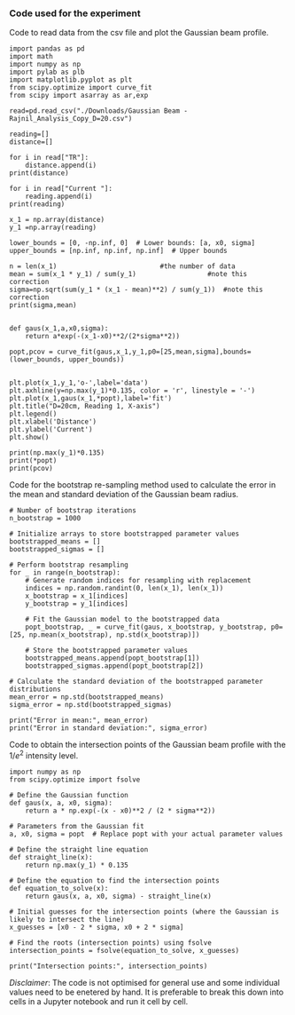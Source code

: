 ### Code used for the experiment

Code to read data from the csv file and plot the Gaussian beam profile.


```
import pandas as pd
import math
import numpy as np
import pylab as plb
import matplotlib.pyplot as plt
from scipy.optimize import curve_fit
from scipy import asarray as ar,exp

read=pd.read_csv("./Downloads/Gaussian Beam - Rajnil_Analysis_Copy_D=20.csv")

reading=[]
distance=[]

for i in read["TR"]:
    distance.append(i)
print(distance)

for i in read["Current "]:
    reading.append(i)
print(reading)

x_1 = np.array(distance)
y_1 =np.array(reading)

lower_bounds = [0, -np.inf, 0]  # Lower bounds: [a, x0, sigma]
upper_bounds = [np.inf, np.inf, np.inf]  # Upper bounds

n = len(x_1)                          #the number of data
mean = sum(x_1 * y_1) / sum(y_1)                  #note this correction
sigma=np.sqrt(sum(y_1 * (x_1 - mean)**2) / sum(y_1))  #note this correction
print(sigma,mean)


def gaus(x_1,a,x0,sigma):
    return a*exp(-(x_1-x0)**2/(2*sigma**2))

popt,pcov = curve_fit(gaus,x_1,y_1,p0=[25,mean,sigma],bounds=(lower_bounds, upper_bounds))


plt.plot(x_1,y_1,'o-',label='data')
plt.axhline(y=np.max(y_1)*0.135, color = 'r', linestyle = '-')
plt.plot(x_1,gaus(x_1,*popt),label='fit')
plt.title("D=20cm, Reading 1, X-axis")
plt.legend()
plt.xlabel('Distance')
plt.ylabel('Current')
plt.show()

print(np.max(y_1)*0.135)
print(*popt)
print(pcov)

```

Code for the bootstrap re-sampling method used to calculate the error in the mean and standard deviation of the Gaussian beam radius.

```
# Number of bootstrap iterations
n_bootstrap = 1000

# Initialize arrays to store bootstrapped parameter values
bootstrapped_means = []
bootstrapped_sigmas = []

# Perform bootstrap resampling
for _ in range(n_bootstrap):
    # Generate random indices for resampling with replacement
    indices = np.random.randint(0, len(x_1), len(x_1))
    x_bootstrap = x_1[indices]
    y_bootstrap = y_1[indices]
    
    # Fit the Gaussian model to the bootstrapped data
    popt_bootstrap, _ = curve_fit(gaus, x_bootstrap, y_bootstrap, p0=[25, np.mean(x_bootstrap), np.std(x_bootstrap)])
    
    # Store the bootstrapped parameter values
    bootstrapped_means.append(popt_bootstrap[1])
    bootstrapped_sigmas.append(popt_bootstrap[2])

# Calculate the standard deviation of the bootstrapped parameter distributions
mean_error = np.std(bootstrapped_means)
sigma_error = np.std(bootstrapped_sigmas)

print("Error in mean:", mean_error)
print("Error in standard deviation:", sigma_error)

```

Code to obtain the intersection points of the Gaussian beam profile with the $1/e^2$ intensity level.

```
import numpy as np
from scipy.optimize import fsolve

# Define the Gaussian function
def gaus(x, a, x0, sigma):
    return a * np.exp(-(x - x0)**2 / (2 * sigma**2))

# Parameters from the Gaussian fit
a, x0, sigma = popt  # Replace popt with your actual parameter values

# Define the straight line equation
def straight_line(x):
    return np.max(y_1) * 0.135

# Define the equation to find the intersection points
def equation_to_solve(x):
    return gaus(x, a, x0, sigma) - straight_line(x)

# Initial guesses for the intersection points (where the Gaussian is likely to intersect the line)
x_guesses = [x0 - 2 * sigma, x0 + 2 * sigma]

# Find the roots (intersection points) using fsolve
intersection_points = fsolve(equation_to_solve, x_guesses)

print("Intersection points:", intersection_points)

```
_Disclaimer_:  The code is not optimised for general use and some individual values need to be enetered by hand. It is preferable to break this down into cells in a Jupyter notebook and run it cell by cell.